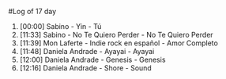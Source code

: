 #Log of 17 day

1. [00:00] Sabino - Yin - Tú
1. [11:33] Sabino - No Te Quiero Perder - No Te Quiero Perder
1. [11:39] Mon Laferte - Indie rock en español - Amor Completo
1. [11:48] Daniela Andrade - Ayayai - Ayayai
1. [12:00] Daniela Andrade - Genesis - Genesis
1. [12:16] Daniela Andrade - Shore - Sound
